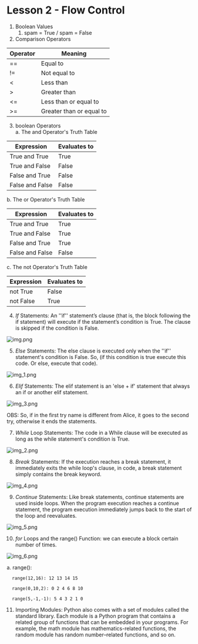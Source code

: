# Lesson 2 - Flow Control 

1. Boolean Values 
   1. spam = True / spam = False
2. Comparison Operators 
 
| Operator | Meaning                  |
|----------|--------------------------|
| ==       | Equal to                 |
| !=       | Not equal to             |
| <        | Less than                |
| \>       | Greater than             |
| <=       | Less than or equal to    |
| \>=      | Greater than or equal to |

3. boolean Operators  
   a. The and Operator's Truth Table


| Expression      | Evaluates to |
|-----------------|--------------|
| True and True   | True         |
| True and False  | False        |
| False and True  | False        |
| False and False | False        |


   b. The or Operator's Truth Table 


| Expression      | Evaluates to |
|-----------------|--------------|
| True and True   | True         |
| True and False  | True         |
| False and True  | True         |
| False and False | False        |

  c. The not Operator's Truth Table 
  
| Expression | Evaluates to |
|-----------|--------------|
| not True  | False        |
| not False | True         |

4. *If* Statements: An ''if'' statement’s clause (that is, the block following the if statement) will
execute if the statement’s condition is True. The clause is skipped if the
condition is False.

![img.png](Photos/img.png)


5. *Else* Statements: The else clause is executed only when the ''if'' statement's condition is False. So, (if this condition is true execute this code. Or else, execute that code).

![img_1.png](Photos/img_1.png)

6. *Elif* Statements: The elif statement is an 'else + if' statement that always an if or another elif statement. 


![img_3.png](Photos/img_3.png)

OBS: So, if in the first try name is different from Alice, it goes to the second try, otherwise it ends the statements. 


7. *While* Loop Statements: The code in a While clause will be executed as long as the while statement's condition is True.

![img_2.png](Photos/img_2.png)

8. *Break* Statements: If the execution reaches a break statement, it immediately exits the while loop's clause, in code, a break statement simply contains the break keyword.

![img_4.png](Photos/img_4.png)


9. *Continue* Statements: Like break statements, continue statements are used inside loops. When the program execution reaches a continue statement, the program execution immediately jumps back to the start of the loop and reevaluates.

![img_5.png](Photos/img_5.png)

10. *for* Loops and the range() Function: we can execute a block certain number of times.

![img_6.png](Photos/img_6.png)

   a. range(): 

      range(12,16): 12 13 14 15

      range(0,10,2): 0 2 4 6 8 10   

      range(5,-1,-1): 5 4 3 2 1 0

11. Importing Modules:  Python also comes with a set of modules called the standard library. Each module is a Python program that contains a related group of functions that can be embedded in your programs. For example, the math module has mathematics-related functions, the random module has random
number–related functions, and so on.